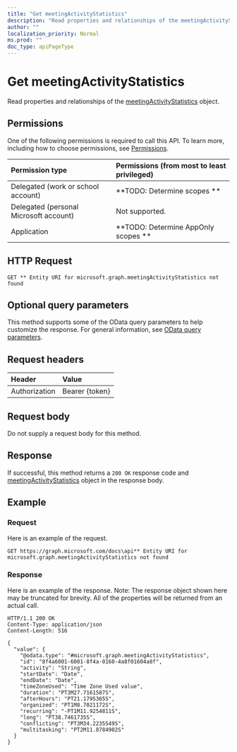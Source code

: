 ```yaml
---
title: "Get meetingActivityStatistics"
description: "Read properties and relationships of the meetingActivityStatistics object."
author: ""
localization_priority: Normal
ms.prod: ""
doc_type: apiPageType
---
```


# Get meetingActivityStatistics

Read properties and relationships of the [meetingActivityStatistics](../resources/meetingactivitystatistics.md) object.

## Permissions
One of the following permissions is required to call this API. To learn more, including how to choose permissions, see [Permissions](/concepts/permissions-reference.md).

|Permission type|Permissions (from most to least privileged)|
|:---|:---|
|Delegated (work or school account)|**TODO: Determine scopes **|
|Delegated (personal Microsoft account)|Not supported.|
|Application|**TODO: Determine AppOnly scopes **|

## HTTP Request
<!-- {
  "blockType": "ignored"
}
-->
``` http
GET ** Entity URI for microsoft.graph.meetingActivityStatistics not found
```

## Optional query parameters
This method supports some of the OData query parameters to help customize the response. For general information, see [OData query parameters](/graph/query-parameters).

## Request headers
|Header|Value|
|:---|:---|
|Authorization|Bearer {token}|

## Request body
Do not supply a request body for this method.

## Response
If successful, this method returns a `200 OK` response code and [meetingActivityStatistics](../resources/meetingactivitystatistics.md) object in the response body.

## Example

### Request
Here is an example of the request.
<!-- {
  "blockType": "request",
  "name": "get_meetingactivitystatistics"
}
-->
``` http
GET https://graph.microsoft.com/docs\api** Entity URI for microsoft.graph.meetingActivityStatistics not found
```

### Response
Here is an example of the response. Note: The response object shown here may be truncated for brevity. All of the properties will be returned from an actual call.
<!-- {
  "blockType": "response",
  "truncated": true,
  "@odata.type": "microsoft.graph.meetingActivityStatistics"
}
-->
``` http
HTTP/1.1 200 OK
Content-Type: application/json
Content-Length: 516

{
  "value": {
    "@odata.type": "#microsoft.graph.meetingActivityStatistics",
    "id": "8f4a6001-6001-8f4a-0160-4a8f01604a8f",
    "activity": "String",
    "startDate": "Date",
    "endDate": "Date",
    "timeZoneUsed": "Time Zone Used value",
    "duration": "PT3M27.7161587S",
    "afterHours": "PT21.1795365S",
    "organized": "PT1M8.7021172S",
    "recurring": "-PT1M11.9254811S",
    "long": "PT38.7461735S",
    "conflicting": "PT3M34.2235549S",
    "multitasking": "PT2M11.8784902S"
  }
}
```

